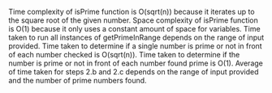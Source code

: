 Time complexity of isPrime function is O(sqrt(n)) because it iterates up to the square root of the given number.
Space complexity of isPrime function is O(1) because it only uses a constant amount of space for variables.
Time taken to run all instances of getPrimeInRange depends on the range of input provided.
Time taken to determine if a single number is prime or not in front of each number checked is O(sqrt(n)).
Time taken to determine if the number is prime or not in front of each number found prime is O(1).
Average of time taken for steps 2.b and 2.c depends on the range of input provided and the number of prime numbers found.
